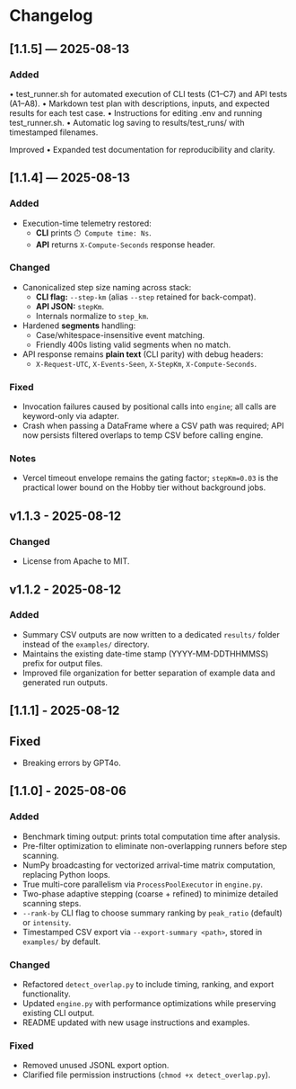 # Changelog

## [1.1.5] — 2025-08-13
### Added
  • test_runner.sh for automated execution of CLI tests (C1–C7) and API tests (A1–A8).
  • Markdown test plan with descriptions, inputs, and expected results for each test case.
  • Instructions for editing .env and running test_runner.sh.
  • Automatic log saving to results/test_runs/ with timestamped filenames.

Improved
  • Expanded test documentation for reproducibility and clarity.

## [1.1.4] — 2025-08-13
### Added
- Execution-time telemetry restored:
  - **CLI** prints `⏱️ Compute time: Ns`.
  - **API** returns `X-Compute-Seconds` response header.

### Changed
- Canonicalized step size naming across stack:
  - **CLI flag:** `--step-km` (alias `--step` retained for back-compat).
  - **API JSON:** `stepKm`.
  - Internals normalize to `step_km`.
- Hardened **segments** handling:
  - Case/whitespace-insensitive event matching.
  - Friendly 400s listing valid segments when no match.
- API response remains **plain text** (CLI parity) with debug headers:
  - `X-Request-UTC`, `X-Events-Seen`, `X-StepKm`, `X-Compute-Seconds`.

### Fixed
- Invocation failures caused by positional calls into `engine`; all calls are keyword-only via adapter.
- Crash when passing a DataFrame where a CSV path was required; API now persists filtered overlaps to temp CSV before calling engine.

### Notes
- Vercel timeout envelope remains the gating factor; `stepKm=0.03` is the practical lower bound on the Hobby tier without background jobs.

## v1.1.3 - 2025-08-12
### Changed
- License from Apache to MIT.

## v1.1.2 - 2025-08-12
### Added
- Summary CSV outputs are now written to a dedicated `results/` folder instead of the `examples/` directory.
- Maintains the existing date-time stamp (YYYY-MM-DDTHHMMSS) prefix for output files.
- Improved file organization for better separation of example data and generated run outputs.

## [1.1.1] - 2025-08-12
## Fixed
- Breaking errors by GPT4o.

## [1.1.0] - 2025-08-06
### Added
- Benchmark timing output: prints total computation time after analysis.
- Pre-filter optimization to eliminate non-overlapping runners before step scanning.
- NumPy broadcasting for vectorized arrival-time matrix computation, replacing Python loops.
- True multi-core parallelism via `ProcessPoolExecutor` in `engine.py`.
- Two-phase adaptive stepping (coarse + refined) to minimize detailed scanning steps.
- `--rank-by` CLI flag to choose summary ranking by `peak_ratio` (default) or `intensity`.
- Timestamped CSV export via `--export-summary <path>`, stored in `examples/` by default.

### Changed
- Refactored `detect_overlap.py` to include timing, ranking, and export functionality.
- Updated `engine.py` with performance optimizations while preserving existing CLI output.
- README updated with new usage instructions and examples.

### Fixed
- Removed unused JSONL export option.
- Clarified file permission instructions (`chmod +x detect_overlap.py`).
